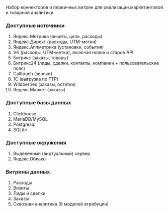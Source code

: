 Набор коннекторов и первичных витрин для реализации маркетинговой и товарной аналитики.

### Доступные источники ###

1. Яндекс.Метрика (визиты, цели, расходы)
2. Яндекс.Директ (расходы, UTM-метки)
3. Яндекс.Аппметрика (установки, события)
4. VK (расходы, UTM-метки), включая новое и старое API
5. Битрикс (заказы, товары)
6. Битрикс24 (лиды, сделки, контакты, компании + пользовательские поля)
7. Calltouch (звонки)
8. 1С (выгрузка по FTP)
9. Wildberries (заказы, остатки)
10. Яндекс.Маркет (заказы)

### Доступные базы данных ###

1. Clickhouse
2. MariaDB/MySQL
3. Postgresql
4. SQLite

### Доступные окружения ###
1. Выделенный (виртуальный) сервер
2. Яндекс.Облако

### Витрины данных ###
1. Расходы
2. Визиты
3. Лиды и сделки
4. Заказы
5. Сквозная аналитика (8 моделей атрибуции)
